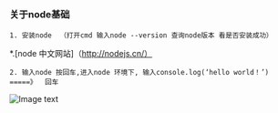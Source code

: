 ### 关于node基础

`1. 安装node  （打开cmd 输入node --version 查询node版本 看是否安装成功）`

*.[node 中文网站]（http://nodejs.cn/） 

`2. 输入node 按回车,进入node 环境下, 输入console.log(‘hello world！’)    =====》  回车 `

![Image text](https://github.com/zzuljs/CppLearning/blob/master/CppLearning/raw/master/Itachi.jpg)
